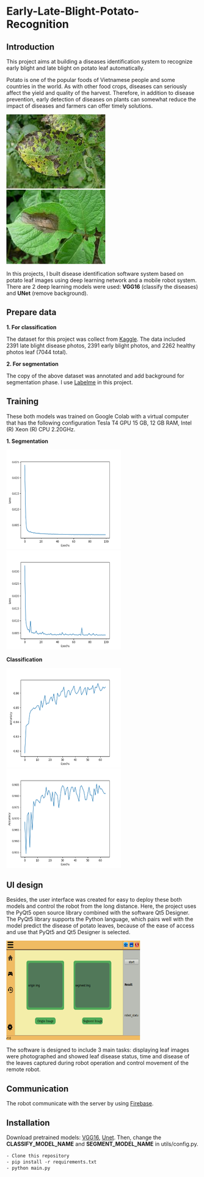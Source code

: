 # Early-Late-Blight-Potato-Recognition

## Introduction

This project aims at building a diseases identification system to recognize early blight and late blight on potato leaf automatically.

Potato is one of the popular foods of Vietnamese people and some countries in the world. As with other food crops, diseases can seriously affect the yield and quality of the harvest. Therefore, in addition to disease prevention, early detection of diseases on plants can somewhat reduce the impact of diseases and farmers can offer timely solutions. 

<img class="image-align-center" src="images/early2.jpeg"/><img class="image-align-center" src="images/late2.jpeg"/>

In this projects, I built disease identification software system based on potato leaf images using deep learning network and a mobile robot system. There are 2 deep learning models were used: **VGG16** (classify the diseases) and **UNet** (remove background).

## Prepare data

**1. For classification**

The dataset for this project was collect from [Kaggle](https://www.kaggle.com/datasets/vipoooool/new-plant-diseases-dataset). The data included 2391 late blight disease photos, 2391 early blight photos, and 2262 healthy photos leaf (7044 total). 

**2. For segmentation**

The copy of the above dataset was annotated and add background for segmentation phase. I use [Labelme](https://github.com/wkentaro/labelme) in this project.


## Training

These both models was trained on Google Colab with a virtual computer that has the following configuration Tesla T4 GPU 15 GB, 12 GB RAM, Intel (R) Xeon (R) CPU 2.20GHz.

**1. Segmentation**

<img class="center" src="images/log/train_loss_seg.png" title="Train loss segment" width="300" height="260"/><img class="center" src="images/log/val_loss_seg.png" title="Val loss segment" width="300" height="260"/>

**Classification**

<img class="center" src="images/log/train_acc.png" title="Train acc classify" width="300" height="260"/><img class="enter" src="images/log/val_acc.png" title="Val acc classify" width="300" height="260"/>

## UI design

Besides, the user interface was created for easy to deploy these both models and control the robot from the long distance. Here, the project uses the PyQt5 open source library combined with the software Qt5 Designer. The PyQt5 library supports the Python language, which pairs well with the model predict the disease of potato leaves, because of the ease of access and use that PyQt5 and Qt5 Designer is selected. 

<img class="center" src="images/ui.png" title="UI" width="350" height="260"/>

The software is designed to include 3 main tasks: displaying leaf images were photographed and showed leaf disease status, time and disease of the leaves captured during robot operation and control movement of the remote robot.

## Communication

The robot communicate with the server by using [Firebase](https://firebase.google.com/).

## Installation 

Download pretrained models: [VGG16](), [Unet](). Then, change the **CLASSIFY_MODEL_NAME** and **SEGMENT_MODEL_NAME** in utils/config.py.

```
- Clone this repository
- pip install -r requirements.txt
- python main.py
```

